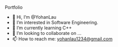 <h>Portfolio</h>

- 👋 Hi, I’m @YohanLau
- 👀 I’m interested in Software Engineering.
- 🌱 I’m currently learning C++
- 💞️ I’m looking to collaborate on ...
- 📫 How to reach me: yohanlau1234@gmail.com

<!---
YohanLau/YohanLau is a ✨ special ✨ repository because its `README.md` (this file) appears on your GitHub profile.
You can click the Preview link to take a look at your changes.
--->
